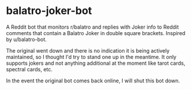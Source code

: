 # balatro-joker-bot
A Reddit bot that monitors r/balatro and replies with Joker info to Reddit comments that contain a Balatro Joker in double square brackets. Inspired by u/balatro-bot.

The original went down and there is no indication it is being actively maintained, so I thought I'd try to stand one up in the meantime. It only supports jokers and not anything additional at the moment like tarot cards, spectral cards, etc.

In the event the original bot comes back online, I will shut this bot down.
